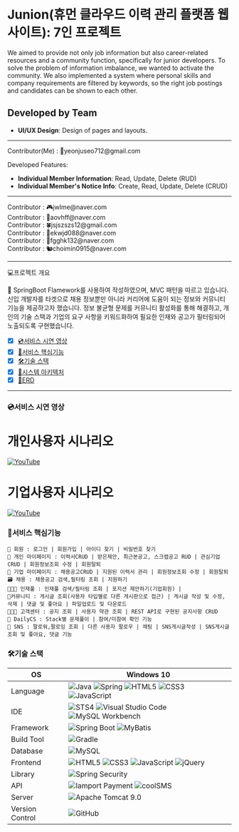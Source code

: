 # Junion(휴먼 클라우드 이력 관리 플랫폼 웹사이트): 7인 프로젝트

We aimed to provide not only job information but also career-related resources and a community function, specifically for junior developers. To solve the problem of information imbalance, we wanted to activate the community. We also implemented a system where personal skills and company requirements are filtered by keywords, so the right job postings and candidates can be shown to each other.


## Developed by Team
- **UI/UX Design**: Design of pages and layouts.
<hr/>  
Contributor(Me) : 🐳yeonjuseo712@gmail.com

Developed Features:
- **Individual Member Information**: Read, Update, Delete (RUD)
- **Individual Member's Notice Info**: Create, Read, Update, Delete (CRUD)
<hr/>
Contributor : 🎮jwlme@naver.com<br>
Contributor : 🥑aovhff@naver.com<br>
Contributor : 🍀jsjszszs12@gmail.com<br>
Contributor : 🥞ekwjd088@naver.com<br>
Contributor : 🥓fgghk132@naver.com<br>
Contributor : 🐿️choimin0915@naver.com
<hr/>

💻프로젝트 개요

💬 SpringBoot Flamework를 사용하여 작성하였으며, MVC 패턴을 따르고 있습니다.신입 개발자를 타겟으로 채용 정보뿐만 아니라 커리어에 도움이 되는 정보와 커뮤니티 기능을 제공하고자 했습니다. 정보 불균형 문제를 커뮤니티 활성화를 통해 해결하고, 개인의 기술 스택과 기업의 요구 사항을 키워드화하여 필요한 인재와 공고가 필터링되어 노출되도록 구현했습니다.

- [x] [💿서비스 시연 영상](#서비스-시연-영상)
- [x] [🎯서비스 핵심기능](#서비스-핵심기능)
- [x] [🛠기술 스택](#기술-스택)
- [x] [🚧시스템 아키텍처](#시스템-아키텍처)
- [x] [📖ERD](#erd)

<hr/>

### 💿서비스 시연 영상
# 개인사용자 시나리오
[![YouTube](https://github.com/wander0000/project_Junion/raw/develop/assets/mainpage.png)](https://youtu.be/7M9xw1jGwF0?si=y6w4KeSO_IsoMR2f)

# 기업사용자 시나리오
[![YouTube](https://github.com/wander0000/project_Junion/raw/develop/assets/commain.png)](https://youtu.be/gQHTiSeQNeE?si=FACIXxyBJnMa0G_u)


### 🎯서비스 핵심기능
```
👤 회원 : 로그인 | 회원가입 | 아이디 찾기 | 비밀번호 찾기 
🏡 개인 마이페이지 : 이력서CRUD | 받은제안, 최근본공고, 스크랩공고 RUD | 관심기업 CRUD | 회원정보조회 수정 | 회원탈퇴
🏡 기업 마이페이지 : 채용공고CRUD | 지원된 이력서 관리 | 회원정보조회 수정 | 회원탈퇴
🗃️ 채용 : 채용공고 검색,필터링 조회 | 지원하기
👨‍👨‍👧 인재풀 : 인재풀 검색/필터링 조회 | 포지션 제안하기(기업회원) |
👬커뮤니티 : 게시글 조회(사용자 타입별로 다른 게시판으로 접근) | 게시글 작성 및 수정, 삭제 | 댓글 및 좋아요 | 파일업로드 및 다운로드
👩🏻‍💻 고객센터 : 공지 조회 | 사용자 약관 조회 | REST API로 구현된 공지사항 CRUD
📝 DailyCS : Stack별 문제풀이 | 참여/미참여 확인 기능
💟 SNS : 팔로워,팔로잉 조회 | 다른 사용자 팔로우 | 채팅 | SNS게시글작성 | SNS게시글 조회 및 좋아요, 댓글 기능
```




### 🛠기술 스택
OS | Windows 10
--- | --- |
Language | ![Java](https://img.shields.io/badge/JAVA-000?style=for-the-badge&logo=java&logoColor=white) ![Spring](https://img.shields.io/badge/Spring-000?style=for-the-badge&logo=spring&logoColor=white) ![HTML5](https://img.shields.io/badge/html5-000?style=for-the-badge&logo=html5&logoColor=white) ![CSS3](https://img.shields.io/badge/css3-000?style=for-the-badge&logo=css3&logoColor=white) ![JavaScript](https://img.shields.io/badge/javascript-000?style=for-the-badge&logo=javascript&logoColor=white)
IDE | ![STS4](https://img.shields.io/badge/STS4-000?style=for-the-badge&logo=spring&logoColor=white) ![Visual Studio Code](https://img.shields.io/badge/Visual%20Studio%20Code-000?style=for-the-badge&logo=visualstudiocode&logoColor=white) ![MySQL Workbench](https://img.shields.io/badge/MySQL%20Workbench-000?style=for-the-badge&logo=oracle&logoColor=white)
Framework | ![Spring Boot](https://img.shields.io/badge/Spring%20Boot-6DB33F?style=for-the-badge&logo=springboot&logoColor=white) ![MyBatis](https://img.shields.io/badge/Mybatis-d40000?style=for-the-badge)
Build Tool | ![Gradle](https://img.shields.io/badge/Gradle-02303A?style=for-the-badge&logo=gradle&logoColor=white)
Database |![MySQL](https://img.shields.io/badge/Mysql-4479A1?style=flat-square&logo=Mysql&logoColor=white)
Frontend | ![HTML5](https://img.shields.io/badge/html5-E34F26?style=for-the-badge&logo=html5&logoColor=white) ![CSS3](https://img.shields.io/badge/css3-1572B6?style=for-the-badge&logo=css3&logoColor=white) ![JavaScript](https://img.shields.io/badge/javascript-F7DF1E?style=for-the-badge&logo=javascript&logoColor=black) ![jQuery](https://img.shields.io/badge/jQuery-0769AD?style=for-the-badge&logo=jquery&logoColor=white)
Library | ![Spring Security](https://img.shields.io/badge/spring%20security-6DB33F?style=for-the-badge&logo=springsecurity&logoColor=white)
API | ![Iamport Payment](https://img.shields.io/badge/Iamport%20Payment-c1272d?style=for-the-badge) ![coolSMS](https://img.shields.io/badge/cool%20SMS-f7943a?style=for-the-badge)
Server |![Apache Tomcat 9.0](https://img.shields.io/badge/Apache%20Tomcat%20-F8DC75?style=for-the-badge&logo=apachetomcat&logoColor=black)
Version Control | ![GitHub](https://img.shields.io/badge/GitHub-181717?style=for-the-badge&logo=GitHub&logoColor=white)


